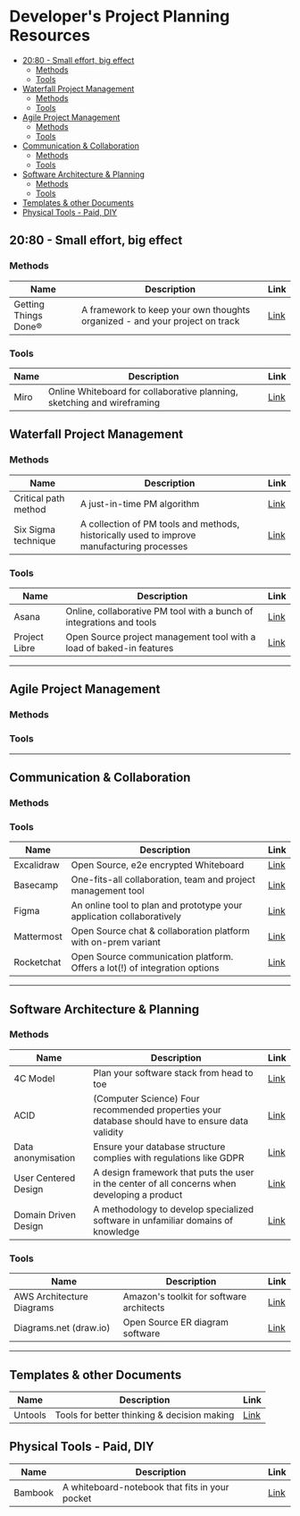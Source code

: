 # Developer's Project Planning Resources

- [20:80 - Small effort, big effect](#2080---small-effort-big-effect)
  - [Methods](#methods)
  - [Tools](#tools)
- [Waterfall Project Management](#waterfall-project-management)
  - [Methods](#methods-1)
  - [Tools](#tools-1)
- [Agile Project Management](#agile-project-management)
  - [Methods](#methods-2)
  - [Tools](#tools-2)
- [Communication & Collaboration](#communication--collaboration)
  - [Methods](#methods-3)
  - [Tools](#tools-3)
- [Software Architecture & Planning](#software-architecture--planning)
  - [Methods](#methods-4)
  - [Tools](#tools-4)
- [Templates & other Documents](#templates--other-documents)
- [Physical Tools - Paid, DIY](#physical-tools---paid-diy)

## 20:80 - Small effort, big effect

### Methods

| Name                 | Description                                                                 | Link                                   |
| -------------------- | --------------------------------------------------------------------------- | -------------------------------------- |
| Getting Things Done® | A framework to keep your own thoughts organized - and your project on track | [Link](https://gettingthingsdone.com/) |

### Tools

| Name | Description                                                             | Link                      |
| ---- | ----------------------------------------------------------------------- | ------------------------- |
| Miro | Online Whiteboard for collaborative planning, sketching and wireframing | [Link](https://miro.com/) |

## Waterfall Project Management

### Methods

| Name                 | Description                                                                                | Link                                                             |
| -------------------- | ------------------------------------------------------------------------------------------ | ---------------------------------------------------------------- |
| Critical path method | A just-in-time PM algorithm                                                                | [Link](https://en.wikipedia.org/wiki/Critical_path_method)       |
| Six Sigma technique  | A collection of PM tools and methods, historically used to improve manufacturing processes | [Link](https://www.sixsigma-institute.org/What_Is_Six_Sigma.php) |

### Tools

| Name          | Description                                                          | Link                                  |
| ------------- | -------------------------------------------------------------------- | ------------------------------------- |
| Asana         | Online, collaborative PM tool with a bunch of integrations and tools | [Link](https://asana.com/)            |
| Project Libre | Open Source project management tool with a load of baked-in features | [Link](https://www.projectlibre.com/) |

---

## Agile Project Management

### Methods

### Tools

---

## Communication & Collaboration

### Methods

### Tools

| Name       | Description                                                                | Link                                                       |
| ---------- | -------------------------------------------------------------------------- | ---------------------------------------------------------- |
| Excalidraw | Open Source, e2e encrypted Whiteboard                                      | [Link](https://excalidraw.com/)                            |
| Basecamp   | One-fits-all collaboration, team and project management tool               | [Link](https://basecamp.com/)                              |
| Figma      | An online tool to plan and prototype your application collaboratively      | [Link](https://en.wikipedia.org/wiki/User-centered_design) |
| Mattermost | Open Source chat & collaboration platform with on-prem variant             | [Link](https://mattermost.com/)                            |
| Rocketchat | Open Source communication platform. Offers a lot(!) of integration options | [Link](https://rocket.chat/)                               |

---

## Software Architecture & Planning

### Methods

| Name                 | Description                                                                                      | Link                                                             |
| -------------------- | ------------------------------------------------------------------------------------------------ | ---------------------------------------------------------------- |
| 4C Model             | Plan your software stack from head to toe                                                        | [Link](https://c4model.com/)                                     |
| ACID                 | (Computer Science) Four recommended properties your database should have to ensure data validity | [Link](https://en.wikipedia.org/wiki/ACID)                       |
| Data anonymisation   | Ensure your database structure complies with regulations like GDPR                               | [Link](https://en.wikipedia.org/wiki/Data_anonymization)         |
| User Centered Design | A design framework that puts the user in the center of all concerns when developing a product    | [Link](https://en.wikipedia.org/wiki/User-centered_design)       |
| Domain Driven Design | A methodology to develop specialized software in unfamiliar domains of knowledge                 | [Link](https://domaindrivendesign.org/ddd-domain-driven-design/) |

### Tools

| Name                      | Description                              | Link                                                                         |
| ------------------------- | ---------------------------------------- | ---------------------------------------------------------------------------- |
| AWS Architecture Diagrams | Amazon's toolkit for software architects | [Link](https://aws.amazon.com/architecture/reference-architecture-diagrams/) |
| Diagrams.net (draw.io)    | Open Source ER diagram software          | [Link](https://app.diagrams.net/)                                            |

---

## Templates & other Documents

| Name    | Description                                    | Link                                         |
| ------- | ---------------------------------------------- | -------------------------------------------- |
| Untools | Tools for better thinking & decision making    | [Link](https://untools.co/) |

## Physical Tools - Paid, DIY

| Name    | Description                                    | Link                                         |
| ------- | ---------------------------------------------- | -------------------------------------------- |
| Bambook | A whiteboard-notebook that fits in your pocket | [Link](https://www.bambook.org/en/notebooks) |
